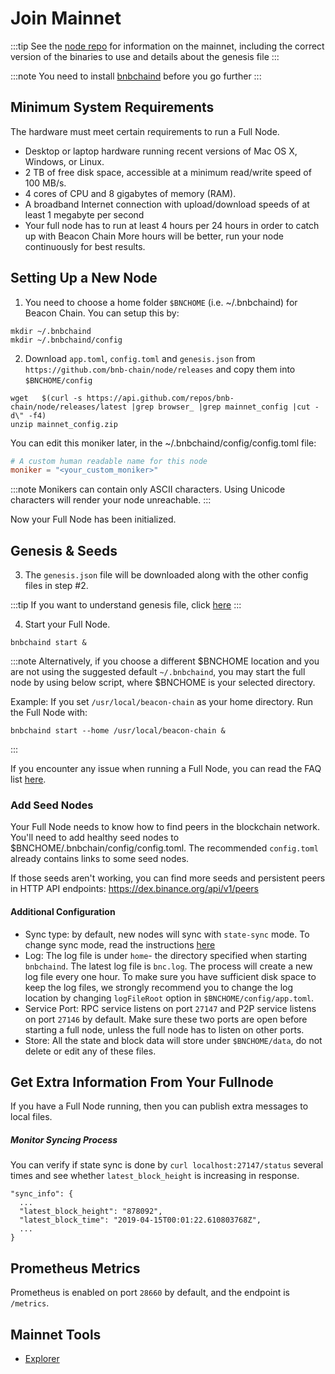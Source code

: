 # Join Mainnet

:::tip
See the [node repo](https://github.com/bnb-chain/node) for information on the mainnet, 
including the correct version of the binaries to use and details about the genesis file
:::

:::note
You need to install [bnbchaind](install.md) before you go further
:::

## Minimum System Requirements
The hardware must meet certain requirements to run a Full Node.

* Desktop or laptop hardware running recent versions of Mac OS X, Windows, or Linux.
* 2 TB of free disk space, accessible at a minimum read/write speed of 100 MB/s.
* 4 cores of CPU and 8 gigabytes of memory (RAM).
* A broadband Internet connection with upload/download speeds of at least 1 megabyte per second
* Your full node has to run at least 4 hours per 24 hours in order to catch up with Beacon Chain  More hours will be better, run your node continuously for best results.

## Setting Up a New Node

1. You need to choose a home folder `$BNCHOME` (i.e. ~/.bnbchaind) for Beacon Chain. You can setup this by:

```
mkdir ~/.bnbchaind
mkdir ~/.bnbchaind/config
```
2. Download `app.toml`,  `config.toml` and `genesis.json` from `https://github.com/bnb-chain/node/releases` and copy them into `$BNCHOME/config`

```
wget   $(curl -s https://api.github.com/repos/bnb-chain/node/releases/latest |grep browser_ |grep mainnet_config |cut -d\" -f4)
unzip mainnet_config.zip
```

You can edit this moniker later, in the ~/.bnbchaind/config/config.toml file:
```toml
# A custom human readable name for this node
moniker = "<your_custom_moniker>"
```

:::note
Monikers can contain only ASCII characters. Using Unicode characters will render your node unreachable. 
:::

Now your Full Node has been initialized.

## Genesis & Seeds

3. The `genesis.json` file will be downloaded along with the other config files in step #2.

:::tip 
If you want to understand genesis file, click [here](../../learn/genesis.md)
:::

4. Start your Full Node.

```shell
bnbchaind start &
```

:::note
Alternatively, if you choose a different $BNCHOME location and you are not using the suggested default `~/.bnbchaind`, you may start the full node by using below script, where $BNCHOME is your selected directory. 

Example: If you set `/usr/local/beacon-chain` as your home directory. Run the Full Node with:

```shell
bnbchaind start --home /usr/local/beacon-chain &
```
:::

If you encounter any issue when running a Full Node, you can read the FAQ list [here](fullnodeissue.md).


### Add Seed Nodes
Your Full Node needs to know how to find peers in the blockchain network. You'll need to add healthy seed nodes to $BNCHOME/.bnbchain/config/config.toml. The recommended `config.toml` already contains links to some seed nodes.

If those seeds aren't working, you can find more seeds and persistent peers in HTTP API endpoints: https://dex.binance.org/api/v1/peers

#### Additional Configuration
- Sync type: by default, new nodes will sync with `state-sync` mode. To change sync mode, read the instructions [here](./synctypes.md)
- Log: The log file is under `home`- the directory specified when starting `bnbchaind`.
  The latest log file is `bnc.log`. The process will create a new log file every one hour.
  To make sure you have sufficient disk space to keep the log files, we strongly recommend you to change the log location by changing `logFileRoot` option in `$BNCHOME/config/app.toml`.
- Service Port: RPC service listens on port `27147` and P2P service listens on port `27146` by default.
  Make sure these two ports are open before starting a full node, unless the full node has to listen on other ports.
- Store: All the state and block data will store under `$BNCHOME/data`, do not delete or edit any of these files.

## Get Extra Information From Your Fullnode

If you have a Full Node running, then you can publish extra messages to local files.

##### Monitor Syncing Process

You can verify if state sync is done by `curl localhost:27147/status` several times and see whether `latest_block_height` is increasing in response.

```
"sync_info": {
  ...
  "latest_block_height": "878092",
  "latest_block_time": "2019-04-15T00:01:22.610803768Z",
  ...
}
```

## Prometheus Metrics

Prometheus is enabled on port `28660` by default, and the endpoint is `/metrics`.

## Mainnet Tools

* [Explorer](https://explorer.binance.org/)
